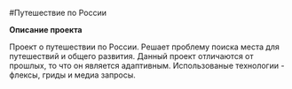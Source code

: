 #Путешествие по России

**Описание проекта**

Проект о путешествии по России. Решает проблему поиска места для путешествий и общего развития. Данный проект отличаются от прошлых, то что он является адаптивным.
Использованые технологии - флексы, гриды и медиа запросы.


